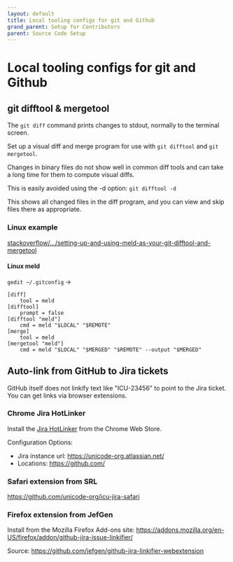 ```yaml
---
layout: default
title: Local tooling configs for git and Github
grand_parent: Setup for Contributors
parent: Source Code Setup
---
```


# Local tooling configs for git and Github

## git difftool & mergetool

The `git diff` command prints changes to stdout, normally to the terminal
screen.

Set up a visual diff and merge program for use with `git difftool` and `git
mergetool`.

Changes in binary files do not show well in common diff tools and can take a
long time for them to compute visual diffs.

This is easily avoided using the -d option: `git difftool -d`

This shows all changed files in the diff program, and you can view and skip
files there as appropriate.

### Linux example

[stackoverflow/.../setting-up-and-using-meld-as-your-git-difftool-and-mergetool](https://stackoverflow.com/questions/34119866/setting-up-and-using-meld-as-your-git-difftool-and-mergetool)

#### Linux meld

`gedit ~/.gitconfig` →

```
[diff]
    tool = meld
[difftool]
    prompt = false
[difftool "meld"]
    cmd = meld "$LOCAL" "$REMOTE"
[merge]
    tool = meld
[mergetool "meld"]
    cmd = meld "$LOCAL" "$MERGED" "$REMOTE" --output "$MERGED"
```

## Auto-link from GitHub to Jira tickets

GitHub itself does not linkify text like "ICU-23456" to point to the Jira
ticket. You can get links via browser extensions.

### Chrome Jira HotLinker

Install the [Jira
HotLinker](https://chrome.google.com/webstore/detail/jira-hotlinker/lbifpcpomdegljfpfhgfcjdabbeallhk)
from the Chrome Web Store.

Configuration Options:

*   Jira instance url: https://unicode-org.atlassian.net/
*   Locations: https://github.com/

### Safari extension from SRL

<https://github.com/unicode-org/icu-jira-safari>

### Firefox extension from JefGen

Install from the Mozilla Firefox Add-ons site:
<https://addons.mozilla.org/en-US/firefox/addon/github-jira-issue-linkifier/>

Source:
<https://github.com/jefgen/github-jira-linkifier-webextension>
